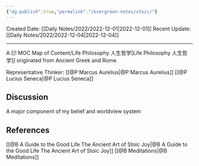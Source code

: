 ```yaml
---
{"dg-publish":true,"permalink":"/evergreen-notes/stoic/"}
---
```



Created Date: [[Daily Notes/2022/2022-12-01\|2022-12-01]]
Recent Update: [[Daily Notes/2022/2022-12-04\|2022-12-04]]

---
A  [[! MOC Map of Content/Life Philosophy 人生哲学\|Life Philosophy 人生哲学]] originated from Ancient Greek and Rome. 

Representative Thinker:
[[@P Marcus Aurelius\|@P Marcus Aurelius]]
[[@P Lucius Seneca\|@P Lucius Seneca]]

## Discussion
A major component of my belief and worldview system




## References
[[@B A Guide to the Good Life The Ancient Art of Stoic Joy\|@B A Guide to the Good Life The Ancient Art of Stoic Joy]]
[[@B Meditations\|@B Meditations]]
